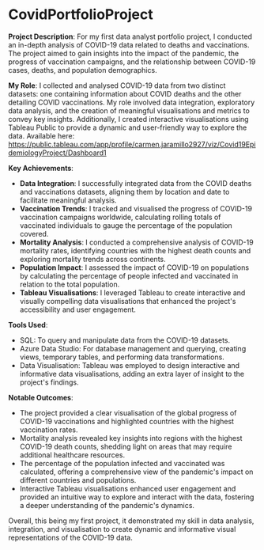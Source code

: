 # CovidPortfolioProject

**Project Description**:
For my first data analyst portfolio project, I conducted an in-depth analysis of COVID-19 data related to deaths and vaccinations. The project aimed to gain insights into the impact of the pandemic, the progress of vaccination campaigns, and the relationship between COVID-19 cases, deaths, and population demographics.

**My Role**:
I collected and analysed COVID-19 data from two distinct datasets: one containing information about COVID deaths and the other detailing COVID vaccinations. My role involved data integration, exploratory data analysis, and the creation of meaningful visualisations and metrics to convey key insights. Additionally, I created interactive visualisations using Tableau Public to provide a dynamic and user-friendly way to explore the data. Available here: https://public.tableau.com/app/profile/carmen.jaramillo2927/viz/Covid19EpidemiologyProject/Dashboard1 

**Key Achievements**:

- **Data Integration**: I successfully integrated data from the COVID deaths and vaccinations datasets, aligning them by location and date to facilitate meaningful analysis.
- **Vaccination Trends**: I tracked and visualised the progress of COVID-19 vaccination campaigns worldwide, calculating rolling totals of vaccinated individuals to gauge the percentage of the population covered.
- **Mortality Analysis**: I conducted a comprehensive analysis of COVID-19 mortality rates, identifying countries with the highest death counts and exploring mortality trends across continents.
- **Population Impact**: I assessed the impact of COVID-19 on populations by calculating the percentage of people infected and vaccinated in relation to the total population.
- **Tableau Visualisations**: I leveraged Tableau to create interactive and visually compelling data visualisations that enhanced the project's accessibility and user engagement.

**Tools Used**:

- SQL: To query and manipulate data from the COVID-19 datasets.
- Azure Data Studio: For database management and querying, creating views, temporary tables, and performing data transformations.
- Data Visualisation: Tableau was employed to design interactive and informative data visualisations, adding an extra layer of insight to the project's findings.

**Notable Outcomes**:

- The project provided a clear visualisation of the global progress of COVID-19 vaccinations and highlighted countries with the highest vaccination rates.
- Mortality analysis revealed key insights into regions with the highest COVID-19 death counts, shedding light on areas that may require additional healthcare resources.
- The percentage of the population infected and vaccinated was calculated, offering a comprehensive view of the pandemic's impact on different countries and populations.
- Interactive Tableau visualisations enhanced user engagement and provided an intuitive way to explore and interact with the data, fostering a deeper understanding of the pandemic's dynamics.

Overall, this being my first project, it demonstrated my skill in data analysis, integration, and visualisation to create dynamic and informative visual representations of the COVID-19 data.
